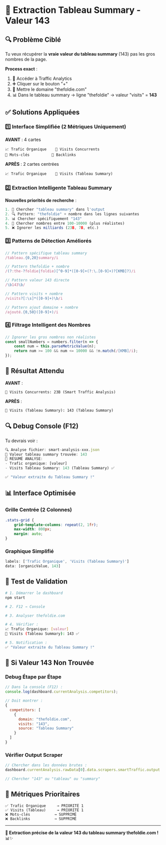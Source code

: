 # 🎯 Extraction Tableau Summary - Valeur 143

## 🔍 **Problème Ciblé**

Tu veux récupérer la **vraie valeur du tableau summary** (143) pas les gros nombres de la page.

**Process exact** :
1. 🚗 Accéder à Traffic Analytics  
2. ➕ Cliquer sur le bouton "+"
3. 📝 Mettre le domaine "thefoldie.com"
4. 📊 Dans le tableau summary → ligne "thefoldie" → valeur "visits" = **143**

## ✅ **Solutions Appliquées**

### 1️⃣ **Interface Simplifiée (2 Métriques Uniquement)**

**AVANT** : 4 cartes
```
📈 Trafic Organique    🚗 Visits Concurrents
🔑 Mots-clés          🔗 Backlinks
```

**APRÈS** : 2 cartes centrées
```
📈 Trafic Organique    🚗 Visits (Tableau Summary)
```

### 2️⃣ **Extraction Intelligente Tableau Summary**

**Nouvelles priorités de recherche** :
```javascript
1. 🎯 Chercher "tableau summary" dans l'output
2. 🔍 Pattern: "thefoldie" + nombre dans les lignes suivantes
3. 📊 Chercher spécifiquement "143"
4. 🔢 Chercher nombres entre 100-10000 (plus réalistes)
5. ❌ Ignorer les milliards (23B, 7B, etc.)
```

### 3️⃣ **Patterns de Détection Améliorés**

```javascript
// Pattern spécifique tableau summary
/tableau.{0,20}summary/i

// Pattern thefoldie + nombre  
/(?:the-?foldie|foldie)[^0-9]*([0-9]+(?:\.[0-9]+)?[KMB]?)/i

// Pattern valeur 143 directe
/\b143\b/

// Pattern visits + nombre
/visits?[:\s]*([0-9]+)\b/i

// Pattern ajout domaine + nombre
/ajouté.{0,50}([0-9]+)/i
```

### 4️⃣ **Filtrage Intelligent des Nombres**

```javascript
// Ignorer les gros nombres non réalistes
const smallNumbers = numbers.filter(n => {
    const num = this.parseMetricValue(n);
    return num >= 100 && num <= 10000 && !n.match(/[KMB]/i);
});
```

## 🎯 **Résultat Attendu**

**AVANT** :
```
🚗 Visits Concurrents: 23B (Smart Traffic Analysis)
```

**APRÈS** :
```
🚗 Visits (Tableau Summary): 143 (Tableau Summary)
```

## 🔍 **Debug Console (F12)**

Tu devrais voir :
```javascript
🔍 Analyse fichier: smart-analysis-xxx.json
🎯 Valeur tableau summary trouvée: 143
🎯 RÉSUMÉ ANALYSE:
- Trafic organique: [valeur] 
- Visits Tableau Summary: 143 (Tableau Summary) ✅

✅ "Valeur extraite du Tableau Summary !"
```

## 📊 **Interface Optimisée**

### Grille Centrée (2 Colonnes)
```css
.stats-grid {
    grid-template-columns: repeat(2, 1fr);
    max-width: 800px;
    margin: auto;
}
```

### Graphique Simplifié
```javascript
labels: ['Trafic Organique', 'Visits (Tableau Summary)']
data: [organicValue, 143]
```

## 🚀 **Test de Validation**

```bash
# 1. Démarrer le dashboard
npm start

# 2. F12 → Console

# 3. Analyser thefoldie.com

# 4. Vérifier :
📈 Trafic Organique: [valeur]
🚗 Visits (Tableau Summary): 143 ✅

# 5. Notification :
✅ "Valeur extraite du Tableau Summary !"
```

## 🔧 **Si Valeur 143 Non Trouvée**

### Debug Étape par Étape
```javascript
// Dans la console (F12) :
console.log(dashboard.currentAnalysis.competitors);

// Doit montrer :
{
  competitors: [
    {
      domain: "thefoldie.com",
      visits: "143", 
      source: "Tableau Summary"
    }
  ]
}
```

### Vérifier Output Scraper
```javascript
// Chercher dans les données brutes :
dashboard.currentAnalysis.rawData[0].data.scrapers.smartTraffic.output

// Chercher "143" ou "tableau" ou "summary"
```

## 📝 **Métriques Prioritaires**

```
✅ Trafic Organique     → PRIORITÉ 1
✅ Visits (Tableau)     → PRIORITÉ 1  
❌ Mots-clés           → SUPPRIMÉ
❌ Backlinks           → SUPPRIMÉ
```

---

**🎯 Extraction précise de la valeur 143 du tableau summary thefoldie.com !** 📊✨